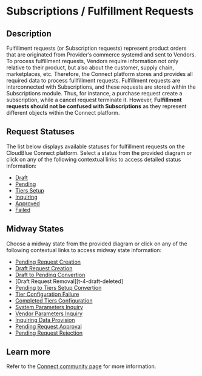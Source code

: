 # Subscriptions / Fulfillment Requests
## Description
Fulfillment requests (or Subscription requests) represent product orders that are originated from Provider’s commerce systemd and sent to Vendors. To process fulfillment requests, Vendors require information not only relative to their product, but also about the customer, supply chain, marketplaces, etc. Therefore, the Connect platform stores and provides all required data to process fullfillment requests.
Fulfillment requests are interconnected with Subscriptions, and these requests are stored within the Subscriptions module. Thus, for instance, a purchase request create a subscription, while a cancel request terminate it. However, **Fulfillment requests should not be confused with Subscriptions** as they represent different objects within the Connect platform.
## Request Statuses
The list below displays available statuses for fulfillment requests on the CloudBlue Connect platform. Select a status from the provided diagram or click on any of the following contextual links to access detailed status information:
* [Draft](s-a-draft.html)
* [Pending](s-b-pending.html)
* [Tiers Setup](s-c-tiers-setup.html)
* [Inquiring](s-d-inquiring.html)
* [Approved](s-e-approved.html)
* [Failed](s-f-failed.html)
## Midway States
Choose a midway state from the provided diagram or click on any of the following contextual links to access midway state information:
* [Pending Request Creation](t-1-new-pending.html)
* [Draft Request Creation](t-2-new-draft.html)
* [Draft to Pending Convertion](t-3-draft-pending.html)
* [Draft Request Removal][t-4-draft-deleted]
* [Pending to Tiers Setup Convertion](t-5-pending-tiers-setup.html)
* [Tier Configuration Failure](t-6-tiers-setup-failed)
* [Completed Tiers Configuration](t7-tiers-setup-pending.html)
* [System Parameters Inquiry](t8-pending-inquiring.html)
* [Vendor Parameters Inquiry](t9-pending-inquiring.html)
* [Inquiring Data Provision](t10-inquiring-pending.html)
* [Pending Request Approval](t11-pending-approved.html)
* [Pending Request Rejection](t-12-pending-failed)
## Learn more
Refer to the [Connect community page](https://connect.cloudblue.com/community/subscriptions) for more information.